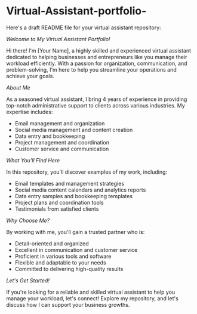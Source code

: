# Virtual-Assistant-portfolio-
Here's a draft README file for your virtual assistant repository:

*Welcome to My Virtual Assistant Portfolio!*

Hi there! I'm [Your Name], a highly skilled and experienced virtual assistant dedicated to helping businesses and entrepreneurs like you manage their workload efficiently. With a passion for organization, communication, and problem-solving, I'm here to help you streamline your operations and achieve your goals.

*About Me*

As a seasoned virtual assistant, I bring 4 years of experience in providing top-notch administrative support to clients across various industries. My expertise includes:

- Email management and organization
- Social media management and content creation
- Data entry and bookkeeping
- Project management and coordination
- Customer service and communication

*What You'll Find Here*

In this repository, you'll discover examples of my work, including:

- Email templates and management strategies
- Social media content calendars and analytics reports
- Data entry samples and bookkeeping templates
- Project plans and coordination tools
- Testimonials from satisfied clients

*Why Choose Me?*

By working with me, you'll gain a trusted partner who is:

- Detail-oriented and organized
- Excellent in communication and customer service
- Proficient in various tools and software
- Flexible and adaptable to your needs
- Committed to delivering high-quality results

*Let's Get Started!*

If you're looking for a reliable and skilled virtual assistant to help you manage your workload, let's connect! Explore my repository, and let's discuss how I can support your business growths.
